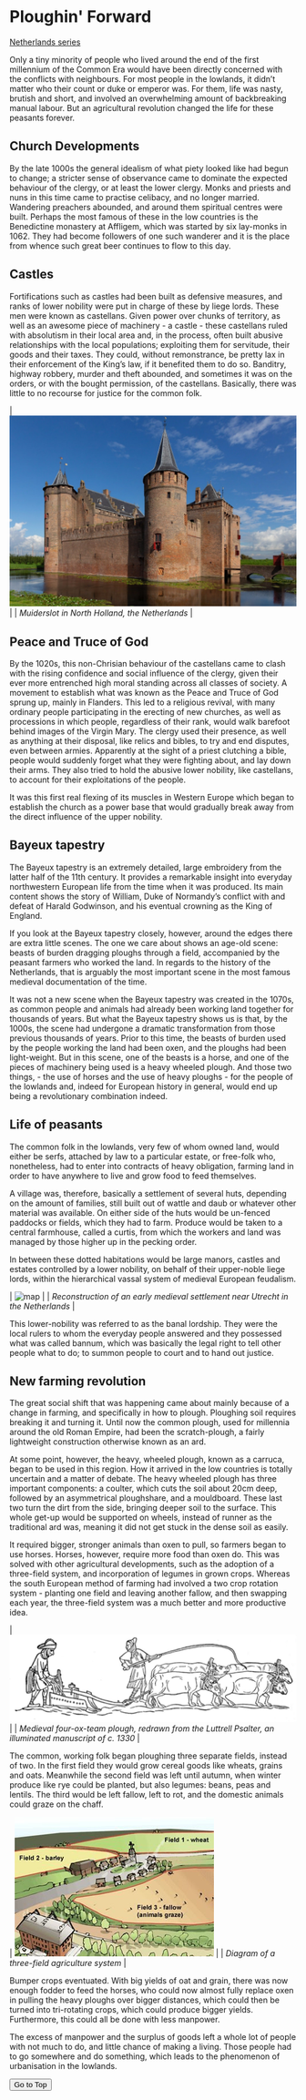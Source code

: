 # Ploughin' Forward

[Netherlands series](nl)

Only a tiny minority of people who lived around the end of the first millennium of the Common Era would have been directly concerned with the conflicts with neighbours. For most people in the lowlands, it didn’t matter who their count or duke or emperor was. For them, life was nasty, brutish and short, and involved an overwhelming amount of backbreaking manual labour. But an agricultural revolution changed the life for these peasants forever.

## Church Developments

By the late 1000s the general idealism of what piety looked like had begun to change; a stricter sense of observance came to dominate the expected behaviour of the clergy, or at least the lower clergy. Monks and priests and nuns in this time came to practise celibacy, and no longer married. Wandering preachers abounded, and around them spiritual centres were built. Perhaps the most famous of these in the low countries is the Benedictine monastery at Affligem, which was started by six lay-monks in 1062. They had become followers of one such wanderer and it is the place from whence such great beer continues to flow to this day.

## Castles

Fortifications such as castles had been built as defensive measures, and ranks of lower nobility were put in charge of these by liege lords. These men were known as castellans. Given power over chunks of territory, as well as an awesome piece of machinery - a castle - these castellans ruled with absolutism in their local area and, in the process, often built abusive relationships with the local populations; exploiting them for servitude, their goods and their taxes. They could, without remonstrance, be pretty lax in their enforcement of the King’s law, if it benefited them to do so. Banditry, highway robbery, murder and theft abounded, and sometimes it was on the orders, or with the bought permission, of the castellans. Basically, there was little to no recourse for justice for the common folk.

| ![map](images/muiderslot.jpeg) |
| *Muiderslot in North Holland, the Netherlands* |

## Peace and Truce of God

By the 1020s, this non-Chrisian behaviour of the castellans came to clash with the rising confidence and social influence of the clergy, given their ever more entrenched high moral standing across all classes of society. A movement to establish what was known as the Peace and Truce of God sprung up, mainly in Flanders. This led to a religious revival, with many ordinary people participating in the erecting of new churches, as well as processions in which people, regardless of their rank, would walk barefoot behind images of the Virgin Mary.  The clergy used their presence, as well as anything at their disposal, like relics and bibles, to try and end disputes, even between armies. Apparently at the sight of a priest clutching a bible, people would suddenly forget what they were fighting about, and lay down their arms. They also tried to hold the abusive lower nobility, like castellans, to account for their exploitations of the people.

It was this first real flexing of its muscles in Western Europe which began to establish the church as a power base that would gradually break away from the direct influence of the upper nobility.

## Bayeux tapestry

The Bayeux tapestry is an extremely detailed, large embroidery from the latter half of the 11th century. It provides a remarkable insight into everyday northwestern European life from the time when it was produced. Its main content shows the story of William, Duke of Normandy’s conflict with and defeat of Harald Godwinson, and his eventual crowning as the King of England.

If you look at the Bayeux tapestry closely, however, around the edges there are extra little scenes. The one we care about shows an age-old scene: beasts of burden dragging ploughs through a field, accompanied by the peasant farmers who worked the land. In regards to the history of the Netherlands, that is arguably the most important scene in the most famous medieval documentation of the time.

It was not a new scene when the Bayeux tapestry was created in the 1070s, as common people and animals had already been working land together for thousands of years. But what the Bayeux tapestry shows us is that, by the 1000s, the scene had undergone a dramatic transformation from those previous thousands of years. Prior to this time, the beasts of burden used by the people working the land had been oxen, and the ploughs had been light-weight. But in this scene, one of the beasts is a horse, and one of the pieces of machinery being used is a heavy wheeled plough. And those two things, - the use of horses and the use of heavy ploughs - for the people of the lowlands and, indeed for European history in general, would end up being a revolutionary combination indeed.

## Life of peasants

The common folk in the lowlands, very few of whom owned land, would either be serfs, attached by law to a particular estate, or free-folk who, nonetheless, had to enter into contracts of heavy obligation, farming land in order to have anywhere to live and grow food to feed themselves.

A village was, therefore, basically a settlement of several huts, depending on the amount of families, still built out of wattle and daub or whatever other material was available. On either side of the huts would be un-fenced paddocks or fields, which they had to farm. Produce would be taken to a central farmhouse, called a curtis, from which the workers and land was managed by those higher up in the pecking order.

In between these dotted habitations would be large manors, castles and estates controlled by a lower nobility, on behalf of their upper-noble liege lords, within the hierarchical vassal system of medieval European feudalism.

| ![map](images/dorprivier.jpeg) |
| *Reconstruction of an early medieval settlement near Utrecht in the Netherlands* |

This lower-nobility was referred to as the banal lordship. They were the local rulers to whom the everyday people answered and they possessed what was called bannum, which was basically the legal right to tell other people what to do; to summon people to court and to hand out justice.

## New farming revolution

The great social shift that was happening came about mainly because of a change in farming, and specifically in how to plough. Ploughing soil requires breaking it and turning it. Until now the common plough, used for millennia around the old Roman Empire, had been the scratch-plough, a fairly lightweight construction otherwise known as an ard.

At some point, however, the heavy, wheeled plough, known as a carruca, began to be used in this region. How it arrived in the low countries is totally uncertain and a matter of debate. The heavy wheeled plough has three important components: a coulter, which cuts the soil about 20cm deep, followed by an asymmetrical ploughshare, and a mouldboard. These last two turn the dirt from the side, bringing deeper soil to the surface. This whole get-up would be supported on wheels, instead of runner as the traditional ard was, meaning it did not get stuck in the dense soil as easily.

It required bigger, stronger animals than oxen to pull, so farmers began to use horses. Horses, however, require more food than oxen do. This was solved with other agricultural developments, such as the adoption of a three-field system, and incorporation of legumes in grown crops. Whereas the south European method of farming had involved a two crop rotation system - planting one field and leaving another fallow, and then swapping each year, the three-field system was a much better and more productive idea.

| ![map](images/Medievalplowingwoodcut.jpeg) |
| *Medieval four-ox-team plough, redrawn from the Luttrell Psalter, an illuminated manuscript of c. 1330* |

The common, working folk began ploughing three separate fields, instead of two. In the first field they would grow cereal goods like wheats, grains and oats. Meanwhile the second field was left until autumn, when winter produce like rye could be planted, but also legumes: beans, peas and lentils. The third would be left fallow, left to rot, and the domestic animals could graze on the chaff.

| ![map](images/threefields.jpg) |
| *Diagram of a three-field agriculture system* |

Bumper crops eventuated. With big yields of oat and grain, there was now enough fodder to feed the horses, who could now almost fully replace oxen in pulling the heavy ploughs over bigger distances, which could then be turned into tri-rotating crops, which could produce bigger yields. Furthermore, this could all be done with less manpower.

The excess of manpower and the surplus of goods left a whole lot of people with not much to do, and little chance of making a living. Those people had to go somewhere and do something, which leads to the phenomenon of urbanisation in the lowlands.

<button onclick="window.scrollTo(0, 0);">Go to Top</button>

